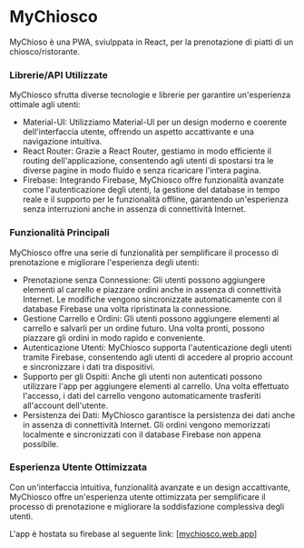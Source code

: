 # MyChiosco

MyChioso è una PWA, sviulppata in React, per la prenotazione di piatti di un chiosco/ristorante.
### Librerie/API Utilizzate
MyChiosco sfrutta diverse tecnologie e librerie per garantire un'esperienza ottimale agli utenti:

* Material-UI: Utilizziamo Material-UI per un design moderno e coerente dell'interfaccia utente, offrendo un aspetto accattivante e una navigazione intuitiva.
* React Router: Grazie a React Router, gestiamo in modo efficiente il routing dell'applicazione, consentendo agli utenti di spostarsi tra le diverse pagine in modo fluido e senza ricaricare l'intera pagina.
* Firebase: Integrando Firebase, MyChiosco offre funzionalità avanzate come l'autenticazione degli utenti, la gestione del database in tempo reale e il supporto per le funzionalità offline, garantendo un'esperienza senza interruzioni anche in assenza di connettività Internet.
### Funzionalità Principali
MyChiosco offre una serie di funzionalità per semplificare il processo di prenotazione e migliorare l'esperienza degli utenti:

* Prenotazione senza Connessione: Gli utenti possono aggiungere elementi al carrello e piazzare ordini anche in assenza di connettività Internet. Le modifiche vengono sincronizzate automaticamente con il database Firebase una volta ripristinata la connessione.
* Gestione Carrello e Ordini: Gli utenti possono aggiungere elementi al carrello e salvarli per un ordine futuro. Una volta pronti, possono piazzare gli ordini in modo rapido e conveniente.
* Autenticazione Utenti: MyChiosco supporta l'autenticazione degli utenti tramite Firebase, consentendo agli utenti di accedere al proprio account e sincronizzare i dati tra dispositivi.
* Supporto per gli Ospiti: Anche gli utenti non autenticati possono utilizzare l'app per aggiungere elementi al carrello. Una volta effettuato l'accesso, i dati del carrello vengono automaticamente trasferiti all'account dell'utente.
* Persistenza dei Dati: MyChiosco garantisce la persistenza dei dati anche in assenza di connettività Internet. Gli ordini vengono memorizzati localmente e sincronizzati con il database Firebase non appena possibile.
### Esperienza Utente Ottimizzata
Con un'interfaccia intuitiva, funzionalità avanzate e un design accattivante, MyChiosco offre un'esperienza utente ottimizzata per semplificare il processo di prenotazione e migliorare la soddisfazione complessiva degli utenti.

L'app è hostata su firebase al seguente link: [[mychiosco.web.app](https://mychiosco.web.app/)]
